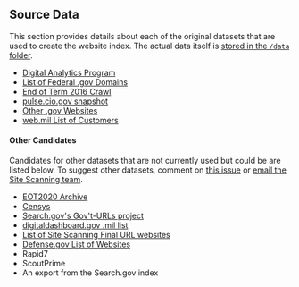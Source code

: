 ## Source Data

This section provides details about each of the original datasets that are used to create the website index.  The actual data itself is [stored in the `/data` folder](https://github.com/GSA/federal-website-index/tree/main/data).  

* [Digital Analytics Program](https://github.com/GSA/federal-website-index/blob/main/source-data/dap.md)
* [List of Federal .gov Domains](https://github.com/GSA/federal-website-index/blob/main/source-data/dotgov-registry-federal.md)
* [End of Term 2016 Crawl](https://github.com/GSA/federal-website-index/blob/main/source-data/eot2016.md)
* [pulse.cio.gov snapshot](https://github.com/GSA/federal-website-index/blob/main/source-data/pulse-snapshot.md)
* [Other .gov Websites](https://github.com/GSA/federal-website-index/blob/main/source-data/other-websites.md)
* [web.mil List of Customers](https://github.com/GSA/federal-website-index/blob/main/source-data/dotmil-websites.md)


#### Other Candidates

Candidates for other datasets that are not currently used but could be are listed below. To suggest other datasets, comment on [this issue](https://github.com/GSA/federal-website-index/issues/5) or [email the Site Scanning team](mailto:site-scanning@gsa.gov).  

* [EOT2020 Archive](https://github.com/end-of-term/eot2020)
* [Censys](https://github.com/GSA/federal-website-index/blob/main/source-data/censys.md)
* [Search.gov's Gov't-URLs project](https://github.com/GSA/govt-urls)
* [digitaldashboard.gov .mil list](https://github.com/GSA/federal-website-index/blob/main/source-data/dotmil_websites-2.md)
* [List of Site Scanning Final URL websites](https://github.com/GSA/federal-website-index/blob/main/source-data/site-scanning-final-websites.md)
* [Defense.gov List of Websites](https://www.defense.gov/Resources/Military-Departments/)
* Rapid7
* ScoutPrime
* An export from the Search.gov index
